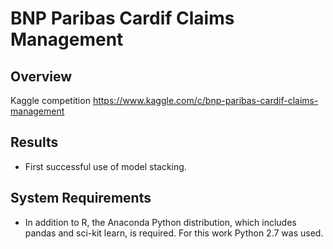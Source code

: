 BNP Paribas Cardif Claims Management
==================================================

## Overview
Kaggle competition https://www.kaggle.com/c/bnp-paribas-cardif-claims-management

## Results
* First successful use of model stacking.

## System Requirements
* In addition to R, the Anaconda Python distribution, which includes pandas and 
sci-kit learn, is required.  For this work Python 2.7 was used.




